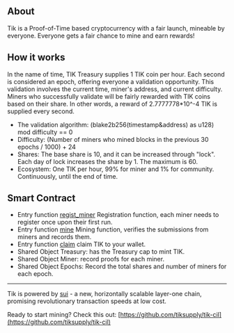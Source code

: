 About
----------------------------------------------------------------------------------------------------------------------------------
Tik is a Proof-of-Time based cryptocurrency with a fair launch, mineable by everyone. Everyone gets a fair chance to mine and earn rewards! 

How it works
----------------------------------------------------------------------------------------------------------------------------------
In the name of time, TIK Treasury supplies 1 TIK coin per hour. Each second is considered an epoch, offering everyone a validation opportunity. This validation involves the current time, miner's address, and current difficulty. Miners who successfully validate will be fairly rewarded with TIK coins based on their share. In other words, a reward of 2.7777778*10^-4 TIK is supplied every second. 

- The validation algorithm: (blake2b256(timestamp&address) as u128) mod difficulty == 0
- Difficulty: (Number of miners who mined blocks in the previous 30 epochs / 1000) + 24
- Shares: The base share is 10, and it can be increased through "lock". Each day of lock increases the share by 1. The maximum is 60.
- Ecosystem: One TIK per hour, 99% for miner and 1% for community. Continuously, until the end of time.

Smart Contract
----------------------------------------------------------------------------------------------------------------------------------
- Entry function [regist_miner](https://github.com/tiksupply/sui/blob/main/sources/mine.move#L94)   Registration function, each miner needs to register once upon their first run.
- Entry function [mine](https://github.com/tiksupply/sui/blob/main/sources/mine.move#L130)    Mining function, verifies the submissions from miners and records them.
- Entry function [claim](https://github.com/tiksupply/sui/blob/main/sources/tik_coin.move#L41C26)   claim TIK to your wallet.
- Shared Object Treasury: has the Treasury cap to mint TIK.
- Shared Object Miner: record proofs for each miner.
- Shared Object Epochs: Record the total shares and number of miners for each epoch.

----------------------------------------------------------------------------------------------------------------------------------
Tik is powered by [sui](https://sui.io/) - a new, horizontally scalable layer-one chain, promising revolutionary transaction speeds at low cost.  


Ready to start mining? Check this out: [https://github.com/tiksupply/tik-cil](https://github.com/tiksupply/tik-cil)
